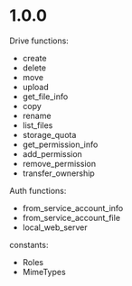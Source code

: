 # 1.0.0
Drive functions:
- create
- delete
- move
- upload
- get_file_info
- copy
- rename
- list_files
- storage_quota
- get_permission_info
- add_permission
- remove_permission
- transfer_ownership

Auth functions:
- from_service_account_info
- from_service_account_file
- local_web_server

constants:
- Roles
- MimeTypes